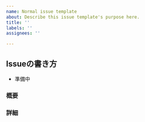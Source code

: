 ```yaml
---
name: Normal issue template
about: Describe this issue template's purpose here.
title: ''
labels: ''
assignees: ''

---
```

## Issueの書き方
* 準備中

### 概要


### 詳細
